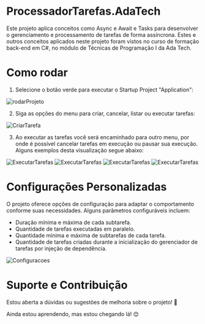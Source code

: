# ProcessadorTarefas.AdaTech
Este projeto aplica conceitos como Async e Await e Tasks para desenvolver o gerenciamento e processamento de tarefas de forma assíncrona. Estes e outros conceitos aplicados neste projeto foram vistos no curso de formação back-end em C#, no módulo de Técnicas de Programação I da Ada Tech. 

# Como rodar
1. Selecione o botão verde para executar o Startup Project "Application":
   
![rodarProjeto](https://github.com/MariaEduardaSampaio/ProcessadorTarefas.AdaTech/assets/49692286/d45ad5f8-7637-44fd-9b31-99af2010f91b)

2. Siga as opções do menu para criar, cancelar, listar ou executar tarefas:
   
![CriarTarefa](https://github.com/MariaEduardaSampaio/ProcessadorTarefas.AdaTech/assets/49692286/5ba20f2d-f27b-4130-bdea-56657bcd8279)

3. Ao executar as tarefas você será encaminhado para outro menu, por onde é possível cancelar tarefas em execução ou pausar sua execução. Alguns exemplos desta visualização segue abaixo:

![ExecutarTarefas](https://github.com/MariaEduardaSampaio/ProcessadorTarefas.AdaTech/assets/49692286/f732d43e-0a0e-4efc-b305-ca7d4c718b4b)
![ExecutarTarefas](https://github.com/MariaEduardaSampaio/ProcessadorTarefas.AdaTech/assets/49692286/517cc362-5948-40cd-8026-96ee1f9e3e3c)
![ExecutarTarefas](https://github.com/MariaEduardaSampaio/ProcessadorTarefas.AdaTech/assets/49692286/0d1d97b1-64f7-4c66-9cf6-6069f4192809)
![ExecutarTarefas](https://github.com/MariaEduardaSampaio/ProcessadorTarefas.AdaTech/assets/49692286/97b4106d-86d2-4dd3-85a8-09dd8a288a84)

# Configurações Personalizadas
O projeto oferece opções de configuração para adaptar o comportamento conforme suas necessidades. Alguns parâmetros configuráveis incluem:

- Duração mínima e máxima de cada subtarefa.
- Quantidade de tarefas executadas em paralelo.
- Quantidade mínima e máxima de subtarefas de cada tarefa.
- Quantidade de tarefas criadas durante a inicialização do gerenciador de tarefas por injeção de dependência.

![Configuracoes](https://github.com/MariaEduardaSampaio/ProcessadorTarefas.AdaTech/assets/49692286/1dad0dc1-c831-4d29-8b6f-5874000e6a2e)

# Suporte e Contribuição
Estou aberta a dúvidas ou sugestões de melhoria sobre o projeto! 🚀

Ainda estou aprendendo, mas estou chegando lá! 😊
